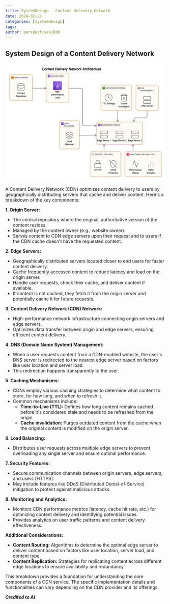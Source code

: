 ```yaml
---
title: SystemDesign - Content Delivery Network
date: 2024-02-21
categories: [systemdesign]
tags: 
author: perspectives1000
---
```


## **System Design of a Content Delivery Network**


![CDN](/assets/CDN-System.png "CDN")


A Content Delivery Network (CDN) optimizes content delivery to users by geographically distributing servers that cache and deliver content. Here's a breakdown of the key components:

**1. Origin Server:**

* The central repository where the original, authoritative version of the content resides.
* Managed by the content owner (e.g., website owner).
* Serves content to CDN edge servers upon their request and to users if the CDN cache doesn't have the requested content.

**2. Edge Servers:**

* Geographically distributed servers located closer to end users for faster content delivery.
* Cache frequently accessed content to reduce latency and load on the origin server.
* Handle user requests, check their cache, and deliver content if available.
* If content is not cached, they fetch it from the origin server and potentially cache it for future requests.

**3. Content Delivery Network (CDN) Network:**

* High-performance network infrastructure connecting origin servers and edge servers.
* Optimizes data transfer between origin and edge servers, ensuring efficient content delivery.

**4. DNS (Domain Name System) Management:**

* When a user requests content from a CDN-enabled website, the user's DNS server is redirected to the nearest edge server based on factors like user location and server load.
* This redirection happens transparently to the user.

**5. Caching Mechanisms:**

* CDNs employ various caching strategies to determine what content to store, for how long, and when to refresh it. 
* Common mechanisms include:
    * **Time-to-Live (TTL):** Defines how long content remains cached before it's considered stale and needs to be refreshed from the origin.
    * **Cache invalidation:** Purges outdated content from the cache when the original content is modified on the origin server.

**6. Load Balancing:**

* Distributes user requests across multiple edge servers to prevent overloading any single server and ensure optimal performance.

**7. Security Features:**

* Secure communication channels between origin servers, edge servers, and users (HTTPS).
* May include features like DDoS (Distributed Denial-of-Service) mitigation to protect against malicious attacks.

**8. Monitoring and Analytics:**

* Monitors CDN performance metrics (latency, cache hit rate, etc.) for optimizing content delivery and identifying potential issues.
* Provides analytics on user traffic patterns and content delivery effectiveness.

**Additional Considerations:**

* **Content Routing:**  Algorithms to determine the optimal edge server to deliver content based on factors like user location, server load, and content type. 
* **Content Replication:** Strategies for replicating content across different edge locations to ensure availability and redundancy.


This breakdown provides a foundation for understanding the core components of a CDN service. The specific implementation details and functionalities can vary depending on the CDN provider and its offerings.


***Credited to AI***
